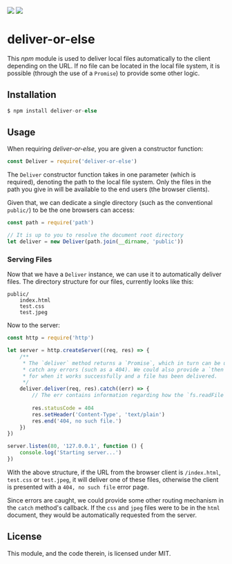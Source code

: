 <p align="left">
<a href="https://travis-ci.org/Tabaci/deliver-or-else"><img src="https://travis-ci.org/Tabaci/deliver-or-else.svg?branch=master"></a>
<a href="https://codecov.io/gh/Tabaci/deliver-or-else"><img src="https://codecov.io/gh/Tabaci/deliver-or-else/branch/master/graph/badge.svg" /></a>
</p>

# deliver-or-else

This *npm* module is used to deliver local files automatically to the client 
depending on the URL. If no file can be located in the local file system, it is 
possible (through the use of a `Promise`) to provide some other logic.

## Installation

```javascript
$ npm install deliver-or-else
```

## Usage

When requiring *deliver-or-else*, you are given a constructor function:

```javascript
const Deliver = require('deliver-or-else')
```

The `Deliver` constructor function takes in one parameter (which is required), 
denoting the path to the local file system. Only the files in the path you give 
in will be available to the end users (the browser clients).

Given that, we can dedicate a single directory (such as the conventional 
`public/`) to be the one browsers can access:

```javascript
const path = require('path')

// It is up to you to resolve the document root directory
let deliver = new Deliver(path.join(__dirname, 'public'))
```

### Serving Files

Now that we have a `Deliver` instance, we can use it to automatically deliver 
files. The directory structure for our files, currently looks like this:

```
public/
	index.html
	test.css
	test.jpeg
```

Now to the server:

```javascript
const http = require('http')

let server = http.createServer((req, res) => {
	/**
	 * The `deliver` method returns a `Promise`, which in turn can be used to 
	 * catch any errors (such as a 404). We could also provide a `then` clause 
	 * for when it works successfully and a file has been delivered.
	 */
	deliver.deliver(req, res).catch((err) => {
		// The err contains information regarding how the `fs.readFile` failed
		
		res.statusCode = 404
		res.setHeader('Content-Type', 'text/plain')
		res.end('404, no such file.')
	})
})

server.listen(80, '127.0.0.1', function () {
	console.log('Starting server...')
})
```

With the above structure, if the URL from the browser client is `/index.html`, 
`test.css` or `test.jpeg`, it will deliver one of these files, otherwise the 
client is presented with a `404, no such file` error page.

Since errors are caught, we could provide some other routing mechanism in the 
`catch` method's callback. If the `css` and `jpeg` files were to be in the 
`html` document, they would be automatically requested from the server.

## License

This module, and the code therein, is licensed under MIT.
